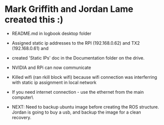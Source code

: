 
# Mark Griffith and Jordan Lame created this :)

- README.md in logbook desktop folder

- Assigned static ip addresses to the RPI (192.168.0.62) and TX2 (192.168.0.61) and 
- created 'Static IPs' doc in the Documentation folder on the drive. 
- NVIDIA and RPi can now communicate 

- Killed wifi (ran rkill block wifi) because wifi connection was interferring with static ip assignment in local network
- If you need internet connection - use the ethernet from the main computer\

- NEXT: Need to backup ubuntu image before creating the ROS structure. Jordan is going to buy a usb, and backup the image for a clean recovery.
